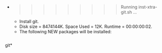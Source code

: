 * >>>>>>>>> Running inst-xtra-git.sh ...
  * Install git.
  * Disk size = 8474144K. Space Used = 12K. Runtime = 00:00:00:02.
  * The following NEW packages will be installed:
  ```bash
git*
  ```
